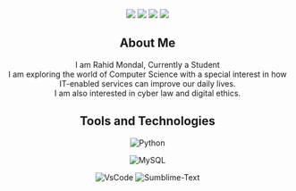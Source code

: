 <!-------------------------------------------------------Hey, I'am Rahid ------------------------------>
<!----------------------------------------------------Social Media------------------------------------------->
<div align="center">
<a href = 'https://skyline.github.com/rahidmondal/2021'>
<a href="https://github.com/Rahid-Mondal/rahidmondal"><img src="https://img.shields.io/badge/GitHub-100000?style=for-the-badge&logo=github&logoColor=white"></a>
<a href="https://stackoverflow.com/users/16377626/rahid-mondal"><img src="https://img.shields.io/badge/Stack_Overflow-FE7A16?style=for-the-badge&logo=stack-overflow&logoColor=white"></a>
<a href="https://www.instagram.com/_rahid_1/"><img src="https://img.shields.io/badge/Instagram-E4405F?style=for-the-badge&logo=instagram&logoColor=white"></a>
<a href="https://www.linkedin.com/in/rahid-mondal-603016200/"><img src="https://img.shields.io/badge/LinkedIn-0077B5?style=for-the-badge&logo=linkedin&logoColor=white"></a>

</div>



<!---------------------------------------------------------- About Me---------------------------------------------------->
<div align="center">
    <h2>About Me</h2>
    <p>I am Rahid Mondal, Currently a Student <br>
I am exploring the world of Computer Science with a special interest in how IT-enabled services can improve our daily lives.<br>
I am also interested in cyber law and digital ethics.
    </p>
</div>


<!-------------------------------------------------------Tools and Technologies----------------------------------------->


<div align="center">
    <h2>Tools and Technologies</h2>


![Python](https://img.shields.io/badge/Python-FFD43B?style=for-the-badge&logo=python&logoColor=darkgreen)
    
![MySQL](https://img.shields.io/badge/MySQL-00000F?style=for-the-badge&logo=mysql&logoColor=white)
    
![VsCode](https://img.shields.io/badge/Visual_Studio_Code-0078D4?style=for-the-badge&logo=visual%20studio%20code&logoColor=white)
![Sumblime-Text](https://img.shields.io/badge/sublime_text-%23575757.svg?&style=for-the-badge&logo=sublime-text&logoColor=important)

</div>






    
 <!------------------------------------------------------Thank------------------------------------------------------------------->   
